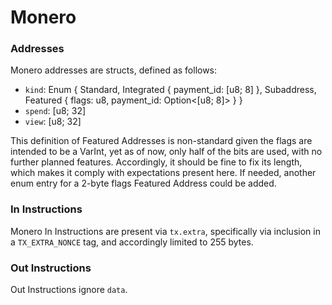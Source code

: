 # Monero

### Addresses

Monero addresses are structs, defined as follows:

  - `kind`:  Enum {
               Standard,
               Integrated { payment_id: [u8; 8] },
               Subaddress,
               Featured { flags: u8, payment_id: Option<[u8; 8]> }
             }
  - `spend`: [u8; 32]
  - `view`:  [u8; 32]

This definition of Featured Addresses is non-standard given the flags are
intended to be a VarInt, yet as of now, only half of the bits are used, with no
further planned features. Accordingly, it should be fine to fix its length,
which makes it comply with expectations present here. If needed, another enum
entry for a 2-byte flags Featured Address could be added.

### In Instructions

Monero In Instructions are present via `tx.extra`, specifically via inclusion
in a `TX_EXTRA_NONCE` tag, and accordingly limited to 255 bytes.

### Out Instructions

Out Instructions ignore `data`.
